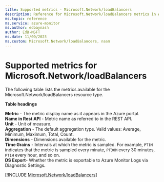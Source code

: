 ```yaml
---
title: Supported metrics - Microsoft.Network/loadBalancers
description: Reference for Microsoft.Network/loadBalancers metrics in Azure Monitor.
ms.topic: reference
ms.service: azure-monitor
ms.author: edbaynash
author: EdB-MSFT
ms.date: 11/09/2023
ms.custom: Microsoft.Network/loadBalancers, naam
---
```





# Supported metrics for Microsoft.Network/loadBalancers


The following table lists the metrics available for the Microsoft.Network/loadBalancers resource type.

  
    
**Table headings**
  
**Metric** - The metric display name as it appears in the Azure portal.  
**Name in Rest API** - Metric name as referred to in the REST API.  
**Unit** - Unit of measure.  
**Aggregation** - The default aggregation type. Valid values: Average, Minimum, Maximum, Total, Count.  
**Dimensions** - Dimensions available for the metric.  
**Time Grains** - Intervals at which the metric is sampled. For example, `PT1M` indicates that the metric is sampled every minute, `PT30M` every 30 minutes, `PT1H` every hour, and so on.  
**DS Export**- Whether the metric is exportable to Azure Monitor Logs via Diagnostic Settings.  


   

   
    
[!INCLUDE [Microsoft.Network/loadBalancers](./includes/microsoft-network-loadbalancers-metrics-include.md)]
      
